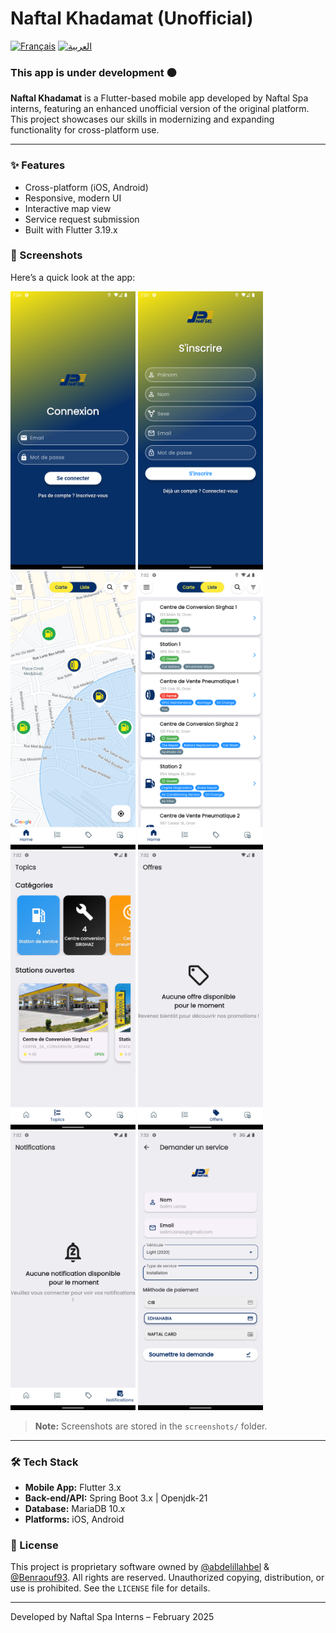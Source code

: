 # Naftal Khadamat (Unofficial)

[![Français](https://img.shields.io/badge/Lang-Français-green.svg)](README.fr.md) [![العربية](https://img.shields.io/badge/Lang-العربية-red.svg)](README.ar.md)

### This app is under development 🟠

**Naftal Khadamat** is a Flutter-based mobile app developed by Naftal Spa interns, featuring an enhanced unofficial version of the original platform. This project showcases our skills in modernizing and expanding functionality for cross-platform use.

---

### ✨ Features

- Cross-platform (iOS, Android)
- Responsive, modern UI
- Interactive map view
- Service request submission
- Built with Flutter 3.19.x

### 📸 Screenshots

Here’s a quick look at the app:

<div>
  <img src="screenshots/Screenshot_1740593100.png" alt="Screenshot 1" width="200"> 
  <img src="screenshots/Screenshot_1740593104.png" alt="Screenshot 2" width="200"> 
  <img src="screenshots/Screenshot_1740593190.png" alt="Screenshot 3" width="200"> 
  <img src="screenshots/Screenshot_1740592981.png" alt="Screenshot 4" width="200">
</div>
<div>
  <img src="screenshots/Screenshot_1740592924.png" alt="Screenshot 5" width="200"> 
  <img src="screenshots/Screenshot_1740592937.png" alt="Screenshot 6" width="200"> 
  <img src="screenshots/Screenshot_1740592942.png" alt="Screenshot 7" width="200"> 
  <img src="screenshots\Screenshot_1740596017.png" alt="Screenshot 8" width="200">
</div>

> **Note:** Screenshots are stored in the `screenshots/` folder.

---

### 🛠️ Tech Stack

- **Mobile App:** Flutter 3.x
- **Back-end/API:** Spring Boot 3.x | Openjdk-21
- **Database:** MariaDB 10.x
- **Platforms:** iOS, Android

### 📜 License

This project is proprietary software owned by [@abdelillahbel](https://github.com/abdelillahbel) & [@Benraouf93](https://github.com/Benraouf93). All rights are reserved. Unauthorized copying, distribution, or use is prohibited. See the `LICENSE` file for details.

---

Developed by Naftal Spa Interns – February 2025